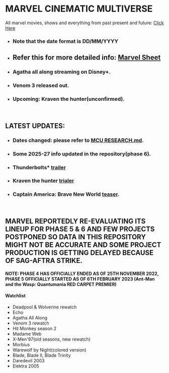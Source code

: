 # MARVEL CINEMATIC MULTIVERSE

All marvel movies, shows and everything from past present and future: [Click Here](https://github.com/gunjan1909/marvel/blob/main/MCU%20RESEARCH.md)

- ### Note that the date format is DD/MM/YYYY

- ## Refer this for more detailed info: [Marvel Sheet](https://docs.google.com/spreadsheets/d/1Xfe--9Wshbb3ru0JplA2PnEwN7mVawazKmhWJjr_wKs/edit#gid=0)

- ### Agatha all along streaming on Disney+.
- ### Venom 3 released out.
- ### Upcoming: Kraven the hunter(unconfirmed).
<br/>

## LATEST UPDATES:

- ### Dates changed: please refer to [MCU RESEARCH.md](./MCU%20RESEARCH.md).
- ### Some 2025-27 info updated in the repository(phase 6).
- ### Thunderbolts\* [trailer](https://www.youtube.com/watch?v=v-94Snw-H4o)
- ### Kraven the hunter [trialer](https://youtu.be/hR1-ihzff3I?feature=shared)
- ### Captain America: Brave New World [teaser](https://www.youtube.com/watch?v=O_A8HdCDaWM).

<br/>

## MARVEL REPORTEDLY RE-EVALUATING ITS LINEUP FOR PHASE 5 & 6 AND FEW PROJECTS POSTPONED SO DATA IN THIS REPOSITORY MIGHT NOT BE ACCURATE AND SOME PROJECT PRODUCTION IS GETTING DELAYED BECAUSE OF SAG-AFTRA STRIKE.

#### NOTE: PHASE 4 HAS OFFICIALLY ENDED AS OF 25TH NOVEMBER 2022, PHASE 5 OFFICIALLY STARTED AS OF 6TH FEBRUARY 2023 (Ant-Man and the Wasp: Quantumania RED CARPET PREMIER)

#### Watchlist

- Deadpool & Wolverine rewatch
- Echo
- Agatha All Along
- Venom 3 rewatch
- Hit Monkey season 2
- Madame Web
- X-Men'97(old seasons, new rewatch)
- Morbius
- Warewolf by Night(colored version)
- Blade, Blade II, Blade Trinity
- Daredevil 2003
- Elektra 2005

